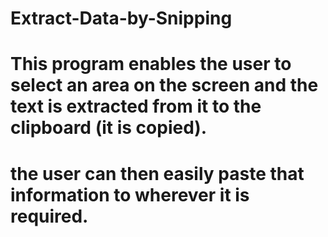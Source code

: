 # Extract-Data-by-Snipping

# This program enables the user to select an area on the screen and the text is extracted from it to the clipboard (it is copied).
# the user can then easily paste that information to wherever it  is required.
